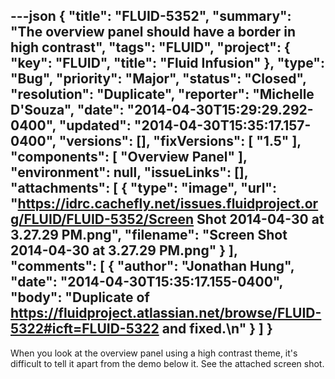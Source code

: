 ---json
{
  "title": "FLUID-5352",
  "summary": "The overview panel should have a border in high contrast",
  "tags": "FLUID",
  "project": {
    "key": "FLUID",
    "title": "Fluid Infusion"
  },
  "type": "Bug",
  "priority": "Major",
  "status": "Closed",
  "resolution": "Duplicate",
  "reporter": "Michelle D'Souza",
  "date": "2014-04-30T15:29:29.292-0400",
  "updated": "2014-04-30T15:35:17.157-0400",
  "versions": [],
  "fixVersions": [
    "1.5"
  ],
  "components": [
    "Overview Panel"
  ],
  "environment": null,
  "issueLinks": [],
  "attachments": [
    {
      "type": "image",
      "url": "https://idrc.cachefly.net/issues.fluidproject.org/FLUID/FLUID-5352/Screen Shot 2014-04-30 at 3.27.29 PM.png",
      "filename": "Screen Shot 2014-04-30 at 3.27.29 PM.png"
    }
  ],
  "comments": [
    {
      "author": "Jonathan Hung",
      "date": "2014-04-30T15:35:17.155-0400",
      "body": "Duplicate of <https://fluidproject.atlassian.net/browse/FLUID-5322#icft=FLUID-5322> and fixed.\n"
    }
  ]
}
---
When you look at the overview panel using a high contrast theme, it's difficult to tell it apart from the demo below it. See the attached screen shot.

        